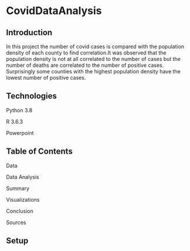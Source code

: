 # CovidDataAnalysis

## Introduction

In this project the number of covid cases is compared with the population density of each county to find correlation.It was observed that the population density is not at all correlated to the number of cases but the number of deaths are correlated to the number of positive cases. Surprisingly some counties with the highest population density have the lowest number of positive cases. 

## Technologies
Python 3.8

R 3.6.3

Powerpoint

## Table of Contents
Data

Data Analysis

Summary

Visualizations

Conclusion

Sources

## Setup
